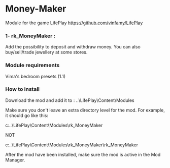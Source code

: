 # Money-Maker
Module for the game LifePlay
https://github.com/vinfamy/LifePlay


### 1- rk_MoneyMaker : 
Add the possibility to deposit and withdraw money. You can also buy/sell/trade jewellery at some stores.

### Module requirements
Vima's bedroom presets (1.1)

### How to install
Download the mod and add it to : ..\LifePlay\Content\Modules

Make sure you don't leave an extra directory level for the mod. For example, it should go like this:

c:\..\LifePlay\Content\Modules\rk_MoneyMaker

NOT

c:\..\LifePlay\Content\Modules\rk_MoneyMaker\rk_MoneyMaker

After the mod have been installed, make sure the mod is active in the Mod Manager. 
